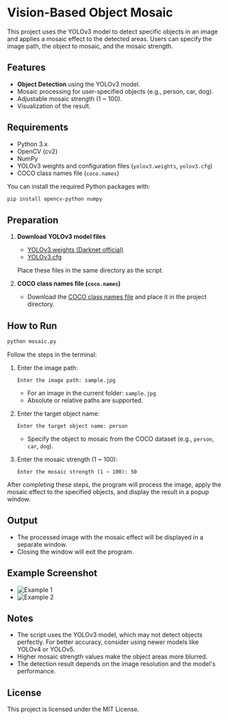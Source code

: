 # Vision-Based Object Mosaic

This project uses the YOLOv3 model to detect specific objects in an image and applies a mosaic effect to the detected areas. Users can specify the image path, the object to mosaic, and the mosaic strength.

## Features

- **Object Detection** using the YOLOv3 model.
- Mosaic processing for user-specified objects (e.g., person, car, dog).
- Adjustable mosaic strength (1 ~ 100).
- Visualization of the result.

## Requirements

- Python 3.x
- OpenCV (cv2)
- NumPy
- YOLOv3 weights and configuration files (`yolov3.weights`, `yolov3.cfg`)
- COCO class names file (`coco.names`)

You can install the required Python packages with:

```bash
pip install opencv-python numpy
```

## Preparation

1. **Download YOLOv3 model files**
    
    - [YOLOv3.weights (Darknet official)](https://pjreddie.com/media/files/yolov3.weights)
    - [YOLOv3.cfg](https://github.com/pjreddie/darknet/blob/master/cfg/yolov3.cfg)
    
    Place these files in the same directory as the script.
    
2. **COCO class names file (`coco.names`)**
    
    - Download the [COCO class names file](https://github.com/pjreddie/darknet/blob/master/data/coco.names) and place it in the project directory.

## How to Run

```bash
python mosaic.py
```

Follow the steps in the terminal:

1. Enter the image path:
    
    ```
    Enter the image path: sample.jpg
    ```
    
    - For an image in the current folder: `sample.jpg`
    - Absolute or relative paths are supported.
2. Enter the target object name:
    
    ```
    Enter the target object name: person
    ```
    
    - Specify the object to mosaic from the COCO dataset (e.g., `person`, `car`, `dog`).
3. Enter the mosaic strength (1 ~ 100):
    
    ```
    Enter the mosaic strength (1 ~ 100): 50
    ```
    

After completing these steps, the program will process the image, apply the mosaic effect to the specified objects, and display the result in a popup window.

## Output

- The processed image with the mosaic effect will be displayed in a separate window.
- Closing the window will exit the program.

## Example Screenshot
- ![Example 1](https://github.com/jkyu03/24-OSS-Gruop47/blob/main/202434641%20%EC%9C%A0%EC%A0%95%EA%B7%9C/src/image/e1.PNG)
- ![Example 2](https://github.com/jkyu03/24-OSS-Gruop47/blob/main/202434641%20%EC%9C%A0%EC%A0%95%EA%B7%9C/src/image/e2.PNG)
## Notes

- The script uses the YOLOv3 model, which may not detect objects perfectly. For better accuracy, consider using newer models like YOLOv4 or YOLOv5.
- Higher mosaic strength values make the object areas more blurred.
- The detection result depends on the image resolution and the model's performance.

## License

This project is licensed under the MIT License.
